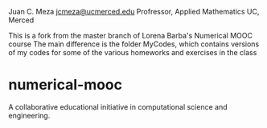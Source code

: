 Juan C. Meza
jcmeza@ucmerced.edu
Profressor, Applied Mathematics
UC, Merced


This is a fork from the master branch of Lorena Barba's Numerical MOOC course
The main difference is the folder MyCodes, which contains versions of my codes for some of the various homeworks
and exercises in the class

# numerical-mooc
A collaborative educational initiative in computational science and engineering.
